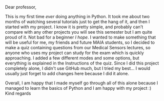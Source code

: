 Dear professor,

This is my first time *ever* doing anything in Python. It took me about two months of watching several tutorials just to get the hang of it, and then I started with my project.
I know it is pretty simple, and probably can't compare with any other projects you will see this semester but I am quite proud of it. Not bad for a beginner *I hope*.
I wanted to make something that will be useful for me, my friends and future MAIA students, so I decided to make a quiz containing questions from our Medical Sensors lectures, 
so anyone who uses my project can study for the exam which is quickly approaching. I added a few different modes and some options, but everything is explained in the Instructions
of the quiz. Since I did this project completely alone, I didn't use GitHub much, but I tried my best... I would usually just forget to add changes here because I did it alone.

Overall, I am happy that I made myself go through all of this alone because I managed to learn the basics of Python and I am happy with my project :)
Kind regards
